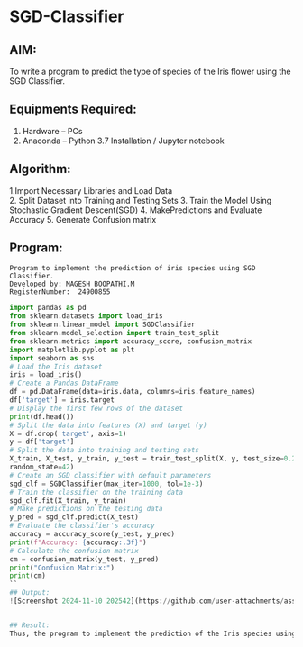 # SGD-Classifier
## AIM:
To write a program to predict the type of species of the Iris flower using the SGD Classifier.

## Equipments Required:
1. Hardware – PCs
2. Anaconda – Python 3.7 Installation / Jupyter notebook

## Algorithm:
1.Import Necessary Libraries and Load Data   
2. Split Dataset into Training and Testing Sets
3. Train the Model Using Stochastic Gradient Descent(SGD)
4. MakePredictions and Evaluate Accuracy
5. Generate Confusion matrix

## Program:
```
Program to implement the prediction of iris species using SGD Classifier.
Developed by: MAGESH BOOPATHI.M
RegisterNumber:  24900855
```
```python
import pandas as pd
from sklearn.datasets import load_iris
from sklearn.linear_model import SGDClassifier
from sklearn.model_selection import train_test_split
from sklearn.metrics import accuracy_score, confusion_matrix
import matplotlib.pyplot as plt
import seaborn as sns
# Load the Iris dataset
iris = load_iris()
# Create a Pandas DataFrame
df = pd.DataFrame(data=iris.data, columns=iris.feature_names)
df['target'] = iris.target
# Display the first few rows of the dataset
print(df.head())
# Split the data into features (X) and target (y)
X = df.drop('target', axis=1)
y = df['target']
# Split the data into training and testing sets
X_train, X_test, y_train, y_test = train_test_split(X, y, test_size=0.2,
random_state=42)
# Create an SGD classifier with default parameters
sgd_clf = SGDClassifier(max_iter=1000, tol=1e-3)
# Train the classifier on the training data
sgd_clf.fit(X_train, y_train)
# Make predictions on the testing data
y_pred = sgd_clf.predict(X_test)
# Evaluate the classifier's accuracy
accuracy = accuracy_score(y_test, y_pred)
print(f"Accuracy: {accuracy:.3f}")
# Calculate the confusion matrix
cm = confusion_matrix(y_test, y_pred)
print("Confusion Matrix:")
print(cm)
``
## Output:
![Screenshot 2024-11-10 202542](https://github.com/user-attachments/assets/b3a75c53-6b79-4da2-bdd8-f7f088e4af3d)


## Result:
Thus, the program to implement the prediction of the Iris species using SGD Classifier is written and verified using Python programming.
